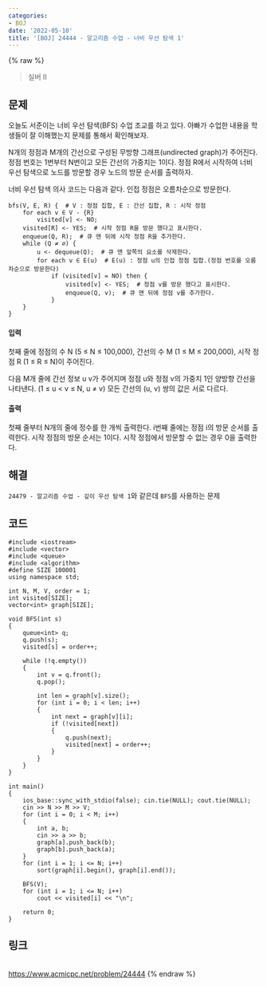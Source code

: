 ```yaml
---
categories:
- BOJ
date: '2022-05-10'
title: '[BOJ] 24444 - 알고리즘 수업 - 너비 우선 탐색 1'
---
```


{% raw %}
> 실버 II<br>

## 문제
오늘도 서준이는 너비 우선 탐색(BFS) 수업 조교를 하고 있다. 아빠가 수업한 내용을 학생들이 잘 이해했는지 문제를 통해서 확인해보자.

N개의 정점과 M개의 간선으로 구성된 무방향 그래프(undirected graph)가 주어진다. 정점 번호는 1번부터 N번이고 모든 간선의 가중치는 1이다. 정점 R에서 시작하여 너비 우선 탐색으로 노드를 방문할 경우 노드의 방문 순서를 출력하자.

너비 우선 탐색 의사 코드는 다음과 같다. 인접 정점은 오름차순으로 방문한다.
```
bfs(V, E, R) {  # V : 정점 집합, E : 간선 집합, R : 시작 정점
    for each v ∈ V - {R}
        visited[v] <- NO;
    visited[R] <- YES;  # 시작 정점 R을 방문 했다고 표시한다.
    enqueue(Q, R);  # 큐 맨 뒤에 시작 정점 R을 추가한다.
    while (Q ≠ ∅) {
        u <- dequeue(Q);  # 큐 맨 앞쪽의 요소를 삭제한다.
        for each v ∈ E(u)  # E(u) : 정점 u의 인접 정점 집합.(정점 번호를 오름차순으로 방문한다)
            if (visited[v] = NO) then {
                visited[v] <- YES;  # 정점 v를 방문 했다고 표시한다.
                enqueue(Q, v);  # 큐 맨 뒤에 정점 v를 추가한다.
            }
    }
}
```
#### 입력
첫째 줄에 정점의 수 N (5 ≤ N ≤ 100,000), 간선의 수 M (1 ≤ M ≤ 200,000), 시작 정점 R (1 ≤ R ≤ N)이 주어진다.

다음 M개 줄에 간선 정보 u v가 주어지며 정점 u와 정점 v의 가중치 1인 양방향 간선을 나타낸다. (1 ≤ u < v ≤ N, u ≠ v) 모든 간선의 (u, v) 쌍의 값은 서로 다르다.

#### 출력
첫째 줄부터 N개의 줄에 정수를 한 개씩 출력한다. i번째 줄에는 정점 i의 방문 순서를 출력한다. 시작 정점의 방문 순서는 1이다. 시작 정점에서 방문할 수 없는 경우 0을 출력한다.

## 해결
`24479 - 알고리즘 수업 - 깊이 우선 탐색 1`와 같은데 `BFS`를 사용하는 문제

## 코드
```
#include <iostream>
#include <vector>
#include <queue>
#include <algorithm>
#define SIZE 100001
using namespace std;

int N, M, V, order = 1;
int visited[SIZE];
vector<int> graph[SIZE];

void BFS(int s)
{
	queue<int> q;
	q.push(s);
	visited[s] = order++;

	while (!q.empty())
	{
		int v = q.front();
		q.pop();

		int len = graph[v].size();
		for (int i = 0; i < len; i++)
		{
			int next = graph[v][i];
			if (!visited[next])
			{
				q.push(next);
				visited[next] = order++;
			}
		}
	}
}

int main()
{
	ios_base::sync_with_stdio(false); cin.tie(NULL); cout.tie(NULL);
	cin >> N >> M >> V;
	for (int i = 0; i < M; i++)
	{
		int a, b;
		cin >> a >> b;
		graph[a].push_back(b);
		graph[b].push_back(a);
	}
	for (int i = 1; i <= N; i++)
		sort(graph[i].begin(), graph[i].end());

	BFS(V);
	for (int i = 1; i <= N; i++)
		cout << visited[i] << "\n";

	return 0;
}
```

## 링크
<br>https://www.acmicpc.net/problem/24444
{% endraw %}
